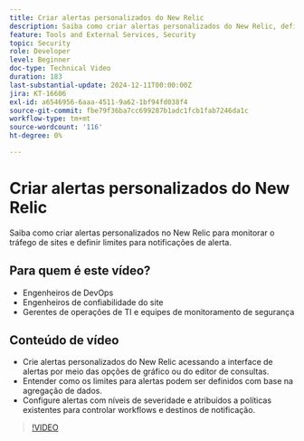 ```yaml
---
title: Criar alertas personalizados do New Relic
description: Saiba como criar alertas personalizados do New Relic, definir limites e configurar notificações para monitorar seus dados de maneira eficaz. Perfeito para otimizar o desempenho do site.
feature: Tools and External Services, Security
topic: Security
role: Developer
level: Beginner
doc-type: Technical Video
duration: 183
last-substantial-update: 2024-12-11T00:00:00Z
jira: KT-16606
exl-id: a6546956-6aaa-4511-9a62-1bf94fd038f4
source-git-commit: fbe79f36ba7cc699287b1adc1fcb1fab7246da1c
workflow-type: tm+mt
source-wordcount: '116'
ht-degree: 0%

---
```


# Criar alertas personalizados do New Relic

Saiba como criar alertas personalizados no New Relic para monitorar o tráfego de sites e definir limites para notificações de alerta.

## Para quem é este vídeo?

* Engenheiros de DevOps
* Engenheiros de confiabilidade do site
* Gerentes de operações de TI e equipes de monitoramento de segurança

## Conteúdo de vídeo

* Crie alertas personalizados do New Relic acessando a interface de alertas por meio das opções de gráfico ou do editor de consultas.
* Entender como os limites para alertas podem ser definidos com base na agregação de dados.
* Configure alertas com níveis de severidade e atribuídos a políticas existentes para controlar workflows e destinos de notificação.

>[!VIDEO](https://video.tv.adobe.com/v/3440776?learn=on&captions=por_br)
